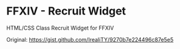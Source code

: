 # FFXIV - Recruit Widget
HTML/CSS Class Recruit Widget for FFXIV

Original: https://gist.github.com/IrealiTY/9270b7e224496c87e5e5
